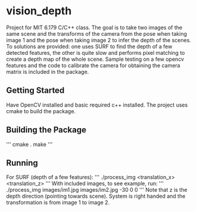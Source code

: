 # vision_depth

Project for MIT 6.179 C/C++ class. The goal is to take two images of the same scene and the transforms of the camera from the pose when taking image 1 and the pose when taking image 2 to infer the depth of the scenes. To solutions are provided: one uses SURF to find the depth of a few detected features, the other is quite slow and performs pixel matching to create a depth map of the whole scene. Sample testing on a few opencv features and the code to calibrate the camera for obtaining the camera matrix is included in the package. 

## Getting Started 

Have OpenCV installed and basic required c++ installed. The project uses cmake to build the package. 

## Building the Package
'''
cmake . 
make
'''

## Running 

For SURF (depth of a few features): 
'''
./process_img <img1> <img2> <translation_x> <translation_z> <angle difference>
'''
With included images, to see example, run: 
 '''
./process_img images/im1.jpg images/im2.jpg -30 0 0
'''
Note that z is the depth direction (pointing towards scene). System is right handed and the transformation is from image 1 to image 2. 
